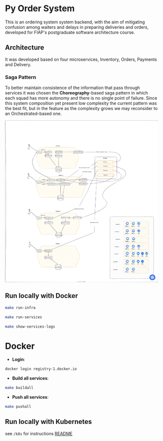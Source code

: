 # Py Order System

This is an ordering system system backend, with the aim of mitigating confusion among waiters and delays in preparing deliveries and orders, developed for FIAP's postgraduate software architecture course.

## Architecture

It was developed based on four microservices, Inventory, Orders, Payments and Delivery.

### Saga Pattern

To better maintain consistence of the information that pass through services it was chosen the **Choreography**-based saga pattern in which each squad has more autonomy and there is no single point of failure. Since this system composition yet present low complexity the current pattern was the best fit, but in the feature as the complexity grows we may reconsider to an Orchestrated-based one.

![diagram](docs/assets//architecture.drawio.svg)

## Run locally with Docker

```sh
make run-infra
```

```sh
make run-services
```

```sh
make show-services-logs
```

# Docker

- **Login**:

```sh
docker login registry-1.docker.io
```

- **Build all services**:

```sh
make buildall
```

- **Push all services**:

```sh
make pushall
```

## Run locally with Kubernetes

see `/k8s` for instructions [README](./k8s/README.md)
